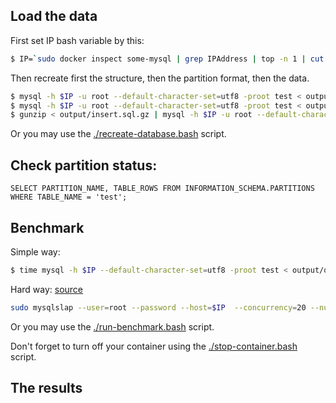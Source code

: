
## Load the data

First set IP bash variable by this:
```bash
$ IP=`sudo docker inspect some-mysql | grep IPAddress | top -n 1 | cut -f 4 -d "\"" ` # use the ouput of this command on the next command as $IP variable
```

Then recreate first the structure, then the partition format, then the data.
```bash
$ mysql -h $IP -u root --default-character-set=utf8 -proot test < output/create.sql
$ mysql -h $IP -u root --default-character-set=utf8 -proot test < output/alter.sql
$ gunzip < output/insert.sql.gz | mysql -h $IP -u root --default-character-set=utf8 -proot test
```

Or you may use the [./recreate-database.bash](recreate-database.bash) script.


## Check partition status:

```mysql
SELECT PARTITION_NAME, TABLE_ROWS FROM INFORMATION_SCHEMA.PARTITIONS WHERE TABLE_NAME = 'test';
```


## Benchmark

Simple way:
```bash
$ time mysql -h $IP --default-character-set=utf8 -proot test < output/query.sql
```

Hard way: [source](https://www.digitalocean.com/community/tutorials/how-to-measure-mysql-query-performance-with-mysqlslap)
```bash
sudo mysqlslap --user=root --password --host=$IP  --concurrency=20 --number-of-queries=1000 --create-schema=employees --query="output/query.sql" --delimiter=";" --verbose --iterations=2 --debug-info
```

Or you may use the [./run-benchmark.bash](recreate-database.bash) script.


Don't forget to turn off your container using the [./stop-container.bash](stop-container.bash) script.

## The results

